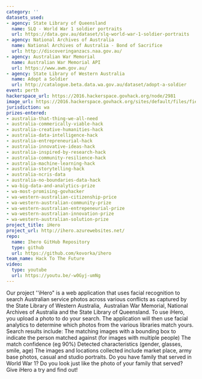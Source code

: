 ```yaml
---
category: ''
datasets_used:
- agency: State Library of Queensland
  name: SLQ - World War 1 soldier portraits
  url: https://data.gov.au/dataset/slq-world-war-1-soldier-portraits
- agency: National Archives of Australia
  name: National Archives of Australia - Bond of Sacrifice
  url: http://discoveringanzacs.naa.gov.au/
- agency: Australian War Memorial
  name: Australian War Memorial API
  url: https://www.awm.gov.au/
- agency: State Library of Western Australia
  name: Adopt a Soldier
  url: http://catalogue.beta.data.wa.gov.au/dataset/adopt-a-soldier
event: perth
hackerspace_url: https://2016.hackerspace.govhack.org/node/2981
image_url: https://2016.hackerspace.govhack.org/sites/default/files/field/image/Hack_to_the_Future_600x267.png
jurisdiction: wa
prizes-entered:
- australia-that-thing-we-all-need
- australia-commerically-viable-hack
- australia-creative-humanities-hack
- australia-data-intelligence-hack
- australia-entrepreneurial-hack
- australia-innovative-ideas-hack
- australia-inspired-by-research-hack
- australia-community-resilience-hack
- australia-machine-learning-hack
- australia-storytelling-hack
- australia-ncris-data
- australia-no-boundaries-data-hack
- wa-big-data-and-analytics-prize
- wa-most-promising-govhacker
- wa-western-australian-citizenship-price
- wa-western-australian-community-prize
- wa-western-australian-entrepeneurial-prize
- wa-western-australian-innovation-prize
- wa-western-australian-solution-prize
project_title: iHero
project_url: http://ihero.azurewebsites.net/
repo:
  name: Ihero GitHub Repository
  type: github
  url: https://github.com/kovorka/ihero
team_name: Hack To The Future
video:
  type: youtube
  url: https://youtu.be/-w0Gyj-umNg
---
```


Our project ''iHero" is a web application that uses facial recognition to search Australian service photos across various conflicts as captured by the State Library of Western Australia,  Australian War Memorial, National Archives of Australia and the State Library of Queensland.
To use iHero, you upload a photo to do your search. The application will then use facial analytics to determine which photos from the various libraries match yours.
Search results include:
The matching images with a bounding box to indicate the person matched against (for images with multiple people)
The match confidence (eg 90%)
Detected characteristics (gender, glasses, smile, age)
The images and locations collected include market place, army base photos, casual and studio portraits.
Do you have family that served in World War 1? Do you look just like the photo of your family that served?  Give iHero a try and find out!